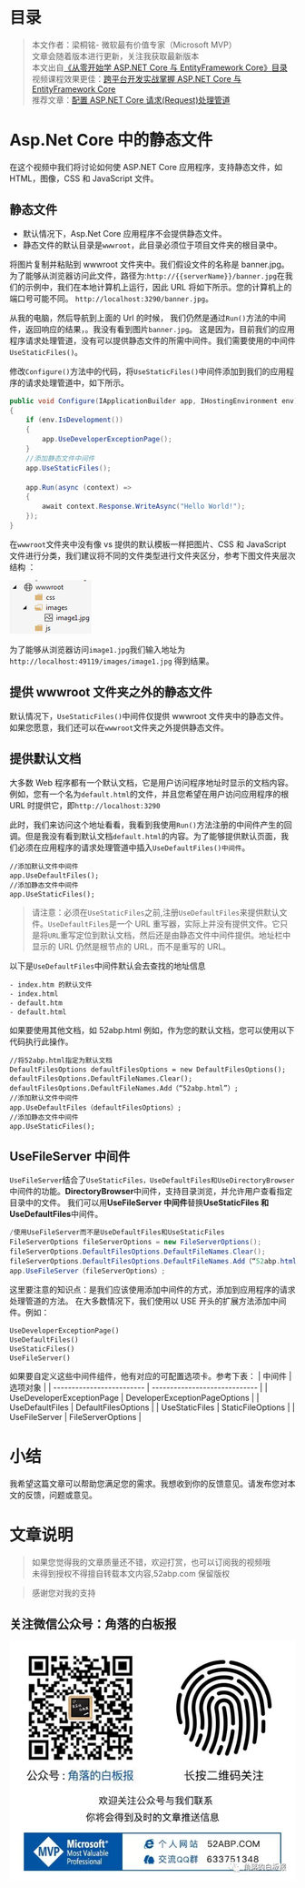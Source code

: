 # 目录

> 本文作者：梁桐铭- 微软最有价值专家（Microsoft MVP） </br>
> 文章会随着版本进行更新，关注我获取最新版本 </br>
> 本文出自[《从零开始学 ASP.NET Core 与 EntityFramework Core》目录](https://www.52abp.com/Wiki/mvc/latest) </br>
> 视频课程效果更佳：[跨平台开发实战掌握 ASP.NET Core 与 EntityFramework Core
> ](https://www.52abp.com/College/Course/1) </br>
> 推荐文章：[配置 ASP.NET Core 请求(Request)处理管道](https://www.52abp.com/wiki/mvc/latest/11.ConfigRequsetPipeline)

# Asp.Net Core 中的静态文件

在这个视频中我们将讨论如何使 ASP.NET Core 应用程序，支持静态文件，如 HTML，图像，CSS 和 JavaScript 文件。

## 静态文件

- 默认情况下，Asp.Net Core 应用程序不会提供静态文件。
- 静态文件的默认目录是`wwwroot`，此目录必须位于项目文件夹的根目录中。

将图片复制并粘贴到 wwwroot 文件夹中。我们假设文件的名称是 banner.jpg。为了能够从浏览器访问此文件，路径为:`http://{{serverName}}/banner.jpg`在我们的示例中，我们在本地计算机上运行，​​ 因此 URL 将如下所示。您的计算机上的端口号可能不同。 `http://localhost:3290/banner.jpg`。

从我的电脑，然后导航到上面的 Url 的时候，
我们仍然是通过`Run()`方法的中间件，返回响应的结果，。我没有看到图片`banner.jpg`。
这是因为，目前我们的应用程序请求处理管道，没有可以提供静态文件的所需中间件。我们需要使用的中间件`UseStaticFiles()`。

修改`Configure()`方法中的代码，将`UseStaticFiles()`中间件添加到我们的应用程序的请求处理管道中，如下所示。

```csharp
public void Configure(IApplicationBuilder app, IHostingEnvironment env)
{
    if (env.IsDevelopment())
    {
        app.UseDeveloperExceptionPage();
    }
    //添加静态文件中间件
    app.UseStaticFiles();

    app.Run(async (context) =>
    {
        await context.Response.WriteAsync("Hello World!");
    });
}

```

在`wwwroot`文件夹中没有像 vs 提供的默认模板一样把图片、CSS 和 JavaScript 文件进行分类，我们建议将不同的文件类型进行文件夹区分，参考下图文件夹层次结构 ：

![12 1](images/12-1.png)

为了能够从浏览器访问`image1.jpg`我们输入地址为 `http://localhost:49119/images/image1.jpg` 得到结果。

## 提供 wwwroot 文件夹之外的静态文件

默认情况下，`UseStaticFiles()`中间件仅提供 wwwroot 文件夹中的静态文件。如果您愿意，我们还可以在`wwwroot`文件夹之外提供静态文件。

## 提供默认文档

大多数 Web 程序都有一个默认文档，它是用户访问程序地址时显示的文档内容。例如，您有一个名为`default.html`的文件，并且您希望在用户访问应用程序的根 URL 时提供它，即`http://localhost:3290`

此时，我们来访问这个地址看看，我看到我使用`Run()`方法注册的中间件产生的回调。但是我没有看到默认文档`default.html`的内容。为了能够提供默认页面，我们必须在应用程序的请求处理管道中插入`UseDefaultFiles()中间件`。

```
//添加默认文件中间件
app.UseDefaultFiles();
//添加静态文件中间件
app.UseStaticFiles();
```

> 请注意：必须在`UseStaticFiles`之前,注册`UseDefaultFiles`来提供默认文件。`UseDefaultFiles`是一个 URL 重写器，实际上并没有提供文件。它只是将`URL`重写定位到默认文档，然后还是由静态文件中间件提供。地址栏中显示的 URL 仍然是根节点的 URL，而不是重写的 URL。

以下是`UseDefaultFiles`中间件默认会去查找的地址信息

```
- index.htm 的默认文件
- index.html
- default.htm
- default.html
```

如果要使用其他文档，如 52abp.html 例如，作为您的默认文档，您可以使用以下代码执行此操作。

```
//将52abp.html指定为默认文档
DefaultFilesOptions defaultFilesOptions = new DefaultFilesOptions();
defaultFilesOptions.DefaultFileNames.Clear();
defaultFilesOptions.DefaultFileNames.Add（“52abp.html”）;
//添加默认文件中间件
app.UseDefaultFiles（defaultFilesOptions）;
//添加静态文件中间件
app.UseStaticFiles();
```

## UseFileServer 中间件

`UseFileServer`结合了`UseStaticFiles，UseDefaultFiles和UseDirectoryBrowser`中间件的功能。**DirectoryBrowser**中间件，支持目录浏览，并允许用户查看指定目录中的文件。
我们可以用**UseFileServer 中间件**替换**UseStaticFiles 和 UseDefaultFiles**中间件。

```csharp
/使用UseFileServer而不是UseDefaultFiles和UseStaticFiles
FileServerOptions fileServerOptions = new FileServerOptions();
fileServerOptions.DefaultFilesOptions.DefaultFileNames.Clear();
fileServerOptions.DefaultFilesOptions.DefaultFileNames.Add（“52abp.html”）;
app.UseFileServer（fileServerOptions）;
```

这里要注意的知识点：是我们应该使用添加中间件的方式，添加到应用程序的请求处理管道的方法。
在大多数情况下，我们使用以 USE 开头的扩展方法添加中间件。例如：

```
UseDeveloperExceptionPage()
UseDefaultFiles()
UseStaticFiles()
UseFileServer()
```

如果要自定义这些中间件组件，他有对应的可配置选项卡。参考下表：
| 中间件 | 选项对象 |
| ------------------------- | ----------------------------- |
| UseDeveloperExceptionPage | DeveloperExceptionPageOptions |
| UseDefaultFiles | DefaultFilesOptions |
| UseStaticFiles | StaticFileOptions |
| UseFileServer | FileServerOptions |

# 小结

我希望这篇文章可以帮助您满足您的需求。我想收到你的反馈意见。请发布您对本文的反馈，问题或意见。

# 文章说明

> 如果您觉得我的文章质量还不错，欢迎打赏，也可以订阅我的视频哦 </br>
> 未得到授权不得擅自转载本文内容,52abp.com 保留版权 </br>

> 感谢您对我的支持

## 关注微信公众号：角落的白板报

![公众号：角落的白板报](images/jiaoluowechat.png)
